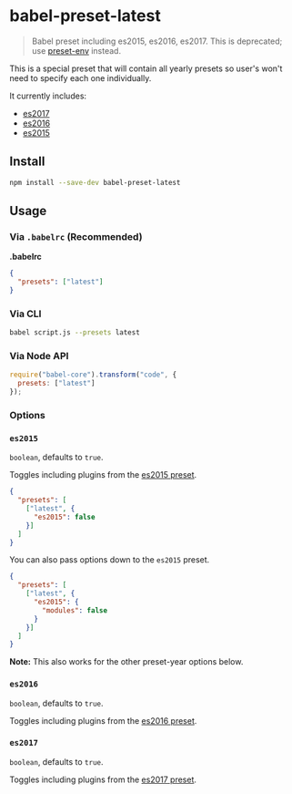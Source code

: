 # babel-preset-latest

> Babel preset including es2015, es2016, es2017.
> This is deprecated; use [preset-env](https://www.npmjs.com/package/babel-preset-env) instead.

This is a special preset that will contain all yearly presets so user's won't need to specify each one individually.

It currently includes:

- [es2017](https://www.npmjs.com/package/babel-preset-es2015)
- [es2016](https://www.npmjs.com/package/babel-preset-es2016)
- [es2015](https://www.npmjs.com/package/babel-preset-es2017/)

## Install

```sh
npm install --save-dev babel-preset-latest
```

## Usage

### Via `.babelrc` (Recommended)

**.babelrc**

```json
{
  "presets": ["latest"]
}
```

### Via CLI

```sh
babel script.js --presets latest
```

### Via Node API

```javascript
require("babel-core").transform("code", {
  presets: ["latest"]
});
```

### Options

### `es2015`

`boolean`, defaults to `true`.

Toggles including plugins from the [es2015 preset](https://babeljs.io/docs/plugins/preset-es2015/).

```json
{
  "presets": [
    ["latest", {
      "es2015": false
    }]
  ]
}
```

You can also pass options down to the `es2015` preset.

```json
{
  "presets": [
    ["latest", {
      "es2015": {
        "modules": false
      }
    }]
  ]
}
```

**Note:** This also works for the other preset-year options below.

### `es2016`

`boolean`, defaults to `true`.

Toggles including plugins from the [es2016 preset](https://babeljs.io/docs/plugins/preset-es2016/).

### `es2017`

`boolean`, defaults to `true`.

Toggles including plugins from the [es2017 preset](https://babeljs.io/docs/plugins/preset-es2017/).
